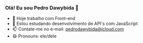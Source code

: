 ### Olá! Eu sou Pedro Dawybida 👋


- 🔭 Hoje trabalho com Front-end
- 🌱 Estou estudando desenvolvimento de API's com JavaScript
- 📫 Contate-me no e-mail: pedrodawybida@icloud.com
- 😄 Pronouns: ele/dele

